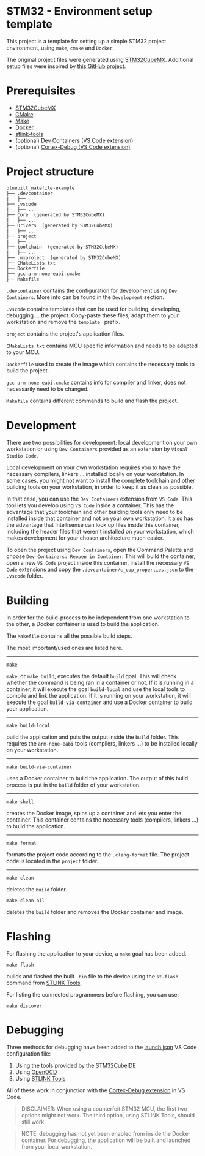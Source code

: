 # STM32 - Environment setup template

This project is a template for setting up a simple STM32 project environment, using `make`, `cmake` and `Docker`.

The original project files were generated using [STM32CubeMX](https://www.st.com/en/development-tools/stm32cubemx.html).
Additional setup files were inspired by [this GitHub project](https://github.com/prtzl/stm32).

# Prerequisites

- [STM32CubeMX](https://www.st.com/en/development-tools/stm32cubemx.html)
- [CMake](https://cmake.org/)
- [Make](https://www.gnu.org/software/make/)
- [Docker](https://www.docker.com/)
- [stlink-tools](https://github.com/stlink-org/stlink)
- (optional) [Dev Containers (VS Code extension)](https://code.visualstudio.com/docs/devcontainers/containers)
- (optional) [Cortex-Debug (VS Code extension)](https://github.com/Marus/cortex-debug)

# Project structure

```
bluepill_makefile-example
├── .devcontainer
|   ├── ...
├── .vscode
|   ├── ...
├── Core  (generated by STM32CubeMX)
|   ├── ...
├── Drivers  (generated by STM32CubeMX)
|   ├── ...
├── project
|   ├── ...
├── toolchain  (generated by STM32CubeMX)
|   ├── ...
├── .mxproject  (generated by STM32CubeMX)
├── CMakeLists.txt
├── Dockerfile
├── gcc-arm-none-eabi.cmake
├── Makefile
```

`.devcontainer`
contains the configuration for development using `Dev Containers`. More info can be found in the `Development` section.

`.vscode`
contains templates that can be used for building, developing, debugging ... the project. Copy-paste these files, adapt them to your workstation and remove the `template_` prefix.

`project`
contains the project's application files.

`CMakeLists.txt`
contains MCU specific information and needs to be adapted to your MCU.

`Dockerfile`
used to create the image which contains the necessary tools to build the project.

`gcc-arm-none-eabi.cmake`
contains info for compiler and linker, does not necessarily need to be changed.

`Makefile`
contains different commands to build and flash the project.


# Development

There are two possibilities for development: local development on your own workstation or using `Dev Containers` provided as an extension by `Visual Studio Code`.

Local development on your own workstation requires you to have the necessary compilers, linkers ... installed locally on your workstation.
In some cases, you might not want to install the complete toolchain and other building tools on your workstation, in order to keep it as clean as possible.

In that case, you can use the `Dev Containers` extension from `VS Code`. This tool lets you develop using `VS Code` inside a container.
This has the advantage that your toolchain and other building tools only need to be installed inside that container and not on your own workstation.
It also has the advantage that Intellisense can look up files inside this container, including the header files that weren't installed on your workstation, which makes development for your chosen architecture much easier.

To open the project using `Dev Containers`, open the Command Palette and choose `Dev Containers: Reopen in Container`.
This will build the container, open a new `VS Code` project inside this container, install the necessary `VS Code` extensions and copy the `.devcontainer/c_cpp_properties.json` to the `.vscode` folder.

# Building

In order for the build-process to be independent from one workstation to the other, a Docker container is used to build the application.

The `Makefile` contains all the possible build steps.

The most important/used ones are listed here.

---

```
make
```
`make`, or `make build`, executes the default `build` goal. This will check whether the command is being ran in a container or not.
If it is running in a container, it will execute the goal `build-local` and use the local tools to compile and link the application.
If it is running on your workstation, it will execute the goal `build-via-container` and use a Docker container to build your application.

---

```
make build-local
```
build the application and puts the output inside the `build` folder.
This requires the `arm-none-eabi` tools (compilers, linkers ...) to be installed locally on your workstation.

---

```
make build-via-container
```
uses a Docker container to build the application. The output of this build process is put in the `build` folder of your workstation.

---

```
make shell
```
creates the Docker image, spins up a container and lets you enter the container. This container contains the necessary tools (compilers, linkers ...) to build the application.

---

```
make format
```
formats the project code according to the `.clang-format` file. The project code is located in the `project` folder.

---

```
make clean
```
deletes the `build` folder.

```
make clean-all
```
deletes the `build` folder and removes the Docker container and image.

# Flashing

For flashing the application to your device, a `make` goal has been added.

```
make flash
```
builds and flashed the built `.bin` file to the device using the `st-flash` command from [STLINK Tools](https://github.com/stlink-org/stlink).

For listing the connected programmers before flashing, you can use:
```
make discover
```

# Debugging

Three methods for debugging have been added to the [launch.json](.vscode/launch.json) VS Code configuration file:

1. Using the tools provided by the [STM32CubeIDE](https://www.st.com/en/development-tools/stm32cubeide.html)
2. Using [OpenOCD](https://openocd.org/)
3. Using [STLINK Tools](https://github.com/stlink-org/stlink)

All of these work in conjunction with the [Cortex-Debug extension](https://github.com/Marus/cortex-debug) in VS Code.

> DISCLAIMER: When using a counterfeit STM32 MCU, the first two options might not work. The third option, using STLINK Tools, should still work.

> NOTE: debugging has not yet been enabled from inside the Docker container. For debugging, the application will be built and launched from your local workstation.